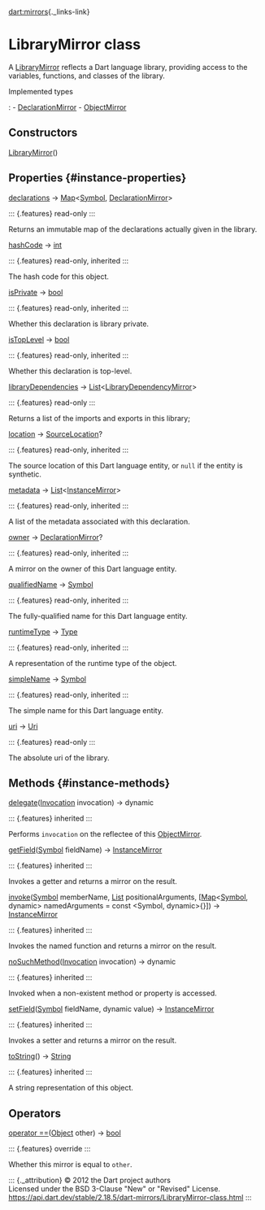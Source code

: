 [dart:mirrors](../dart-mirrors/dart-mirrors-library){._links-link}

LibraryMirror class
===================

A [LibraryMirror](librarymirror-class) reflects a Dart language library,
providing access to the variables, functions, and classes of the
library.

Implemented types

:   -   [DeclarationMirror](declarationmirror-class)
    -   [ObjectMirror](objectmirror-class)

Constructors
------------

[LibraryMirror](librarymirror/librarymirror)()

Properties {#instance-properties}
----------

[declarations](librarymirror/declarations) →
[Map](../dart-core/map-class)\<[Symbol](../dart-core/symbol-class),
[DeclarationMirror](declarationmirror-class)\>

::: {.features}
read-only
:::

Returns an immutable map of the declarations actually given in the
library.

[hashCode](../dart-core/object/hashcode) → [int](../dart-core/int-class)

::: {.features}
read-only, inherited
:::

The hash code for this object.

[isPrivate](declarationmirror/isprivate) →
[bool](../dart-core/bool-class)

::: {.features}
read-only, inherited
:::

Whether this declaration is library private.

[isTopLevel](declarationmirror/istoplevel) →
[bool](../dart-core/bool-class)

::: {.features}
read-only, inherited
:::

Whether this declaration is top-level.

[libraryDependencies](librarymirror/librarydependencies) →
[List](../dart-core/list-class)\<[LibraryDependencyMirror](librarydependencymirror-class)\>

::: {.features}
read-only
:::

Returns a list of the imports and exports in this library;

[location](declarationmirror/location) →
[SourceLocation](sourcelocation-class)?

::: {.features}
read-only, inherited
:::

The source location of this Dart language entity, or `null` if the
entity is synthetic.

[metadata](declarationmirror/metadata) →
[List](../dart-core/list-class)\<[InstanceMirror](instancemirror-class)\>

::: {.features}
read-only, inherited
:::

A list of the metadata associated with this declaration.

[owner](declarationmirror/owner) →
[DeclarationMirror](declarationmirror-class)?

::: {.features}
read-only, inherited
:::

A mirror on the owner of this Dart language entity.

[qualifiedName](declarationmirror/qualifiedname) →
[Symbol](../dart-core/symbol-class)

::: {.features}
read-only, inherited
:::

The fully-qualified name for this Dart language entity.

[runtimeType](../dart-core/object/runtimetype) →
[Type](../dart-core/type-class)

::: {.features}
read-only, inherited
:::

A representation of the runtime type of the object.

[simpleName](declarationmirror/simplename) →
[Symbol](../dart-core/symbol-class)

::: {.features}
read-only, inherited
:::

The simple name for this Dart language entity.

[uri](librarymirror/uri) → [Uri](../dart-core/uri-class)

::: {.features}
read-only
:::

The absolute uri of the library.

Methods {#instance-methods}
-------

[delegate](objectmirror/delegate)([Invocation](../dart-core/invocation-class)
invocation) → dynamic

::: {.features}
inherited
:::

Performs `invocation` on the reflectee of this
[ObjectMirror](objectmirror-class).

[getField](objectmirror/getfield)([Symbol](../dart-core/symbol-class)
fieldName) → [InstanceMirror](instancemirror-class)

::: {.features}
inherited
:::

Invokes a getter and returns a mirror on the result.

[invoke](objectmirror/invoke)([Symbol](../dart-core/symbol-class)
memberName, [List](../dart-core/list-class) positionalArguments,
\[[Map](../dart-core/map-class)\<[Symbol](../dart-core/symbol-class),
dynamic\> namedArguments = const \<Symbol, dynamic\>{}\]) →
[InstanceMirror](instancemirror-class)

::: {.features}
inherited
:::

Invokes the named function and returns a mirror on the result.

[noSuchMethod](../dart-core/object/nosuchmethod)([Invocation](../dart-core/invocation-class)
invocation) → dynamic

::: {.features}
inherited
:::

Invoked when a non-existent method or property is accessed.

[setField](objectmirror/setfield)([Symbol](../dart-core/symbol-class)
fieldName, dynamic value) → [InstanceMirror](instancemirror-class)

::: {.features}
inherited
:::

Invokes a setter and returns a mirror on the result.

[toString](../dart-core/object/tostring)() →
[String](../dart-core/string-class)

::: {.features}
inherited
:::

A string representation of this object.

Operators
---------

[operator
==](librarymirror/operator_equals)([Object](../dart-core/object-class)
other) → [bool](../dart-core/bool-class)

::: {.features}
override
:::

Whether this mirror is equal to `other`.

::: {._attribution}
© 2012 the Dart project authors\
Licensed under the BSD 3-Clause \"New\" or \"Revised\" License.\
<https://api.dart.dev/stable/2.18.5/dart-mirrors/LibraryMirror-class.html>
:::
